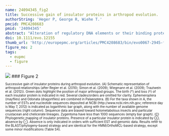 ```yaml
---
name: 24094345_fig2
title: Successive gain of insulator proteins in arthropod evolution.
authorString: 'Heger P, George R, Wiehe T.'
pmcid: PMC4208683
pmid: '24094345'
abstract: "Alteration of regulatory DNA elements or their binding proteins may have drastic consequences for morphological evolution. Chromatin insulators are one example of such proteins and play a fundamental role in organizing gene expression. While a single insulator protein, CTCF (CCCTC-binding factor), is known in vertebrates, Drosophila melanogaster utilizes six additional factors. We studied the evolution of these proteins and show here that-in contrast to the bilaterian-wide distribution of CTCF-all other D. melanogaster insulators are restricted to arthropods. The full set is present exclusively in the genus Drosophila whereas only two insulators, Su(Hw) and CTCF, existed at the base of the arthropod clade and all additional factors have been acquired successively at later stages. Secondary loss of factors in some lineages further led to the presence of different insulator subsets in arthropods. Thus, the evolution of insulator proteins within arthropods is an ongoing and dynamic process that reshapes and supplements the ancient CTCF-based system common to bilaterians. Expansion of insulator systems may therefore be a general strategy to increase an organism's gene regulatory repertoire and its potential for morphological plasticity."
doi: 10.1111/evo.12155
thumb_url: 'http://europepmc.org/articles/PMC4208683/bin/evo0067-2945-f2.gif'
figure_no: 2
tags:
  - eupmc
  - figure
---
```

<img src='http://europepmc.org/articles/PMC4208683/bin/evo0067-2945-f2.jpg' style='max-height: 300px'>
### Figure 2
<p style='font-size: 10px;'>Successive gain of insulator proteins during arthropod evolution. (A) Schematic representation of arthropod relationships (after Regier et al. (<xref rid="b55" ref-type="bibr">2010</xref>); Simon et al. (<xref rid="b72" ref-type="bibr">2009</xref>); Wiegmann et al. (<xref rid="b72" ref-type="bibr">2009</xref>); Trautwein et al. (<xref rid="b66" ref-type="bibr">2012</xref>)). Green dots highlight the position of major arthropod groups. The birth (*) and loss (†) of each insulator protein is indicated in red. Several clades/orders are omitted for clarity. Ephemeroptera (mayflies) and Odonata (dragonflies) are combined in Palaeoptera. (B) For the taxa shown in A, the number of ESTs and nucleotide sequences deposited at NCBI (<ext-link ext-link-type="uri" xlink:href="http://www.ncbi.nlm.nih.gov">http://www.ncbi.nlm.nih.gov</ext-link>; reference day is May 7, 2012) is indicated as logarithmic bar graph, along with the number of available genome sequences (right column). Sequence data are biased toward holometabolous insects and particular crustacean and chelicerate lineages. Zygentoma have less than 1000 sequences (empty bar graph). (C) Phylogenetic mapping of insulator proteins. Presence of a particular insulator protein is indicated by ⊕, absence by ⊖. Absence is only indicated in orders with sufficient EST and genomic data. Results refer to the BLAST/phylogeny-based strategy and are identical for the HMM/OrthoMCL-based strategy, except some minor modifications (Table <xref ref-type="supplementary-material" rid="sd1">S4</xref>).</p>